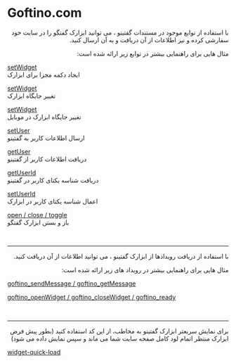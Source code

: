 # Goftino.com

<div dir='rtl'>
<p>
با استفاده از توابع موجود در مستندات گفتینو ، می توانید ابزارک گفتگو را در سایت خود سفارشی کرده و نیز اطلاعات از آن دریافت و به آن ارسال کنید.
</p>
  <p>
مثال هایی برای راهنمایی بیشتر در توابع زیر ارائه شده است:
</p>
  </div>
<div dir='ltr'>
  
[setWidget](setWidget.html)
<br>
ایجاد دکمه مجزا برای ابزارک


[setWidget](setWidget-position.html)
<br>
تغییر جایگاه ابزارک

[setWidget](setWidget-position-mobile.html)
<br>
تغییر جایگاه ابزارک در موبایل


[setUser](setUser.html)
<br>
ارسال اطلاعات کاربر به گفتینو


[getUser](getUser.html)
<br>
دریافت اطلاعات کاربر از گفتینو


[getUserId](getUserId.html)
<br>
دریافت شناسه یکتای کاربر در گفتینو

[setUserId](setUserId.html)
<br>
اعمال شناسه یکتای کاربر در ابزارک


[open / close / toggle](open_close_toggle.html)
<br>
باز و بستن ابزارک گفتگو


</div>

<br>
<hr>
<div dir='rtl'>
<p>
با استفاده از دریافت رویدادها از ابزارک گفتینو ، می توانید اطلاعات از آن دریافت کنید.
</p>
  <p>
مثال هایی برای راهنمایی بیشتر در رویداد های زیر ارائه شده است:
</p>
  </div>
<div dir='ltr'>
  
[goftino_sendMessage / goftino_getMessage](events.html)

[goftino_openWidget / goftino_closeWidget / goftino_ready](events.html)

</div>
<br>
<hr>
<div dir='rtl'>
<p>
برای نمایش سریعتر ابزارک گفتینو به مخاطب، از این کد استفاده کنید (بطور پیش فرض ابزارک منتظر اتمام لود کامل صفحه سایت شما می ماند و سپس نمایش داده می شود)
</p>
  </div>
<div dir='ltr'>

[widget-quick-load](widget-quick-load.html)

</div>
